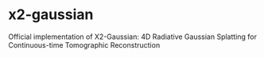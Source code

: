 # x2-gaussian
Official implementation of X2-Gaussian: 4D Radiative Gaussian Splatting for Continuous-time Tomographic Reconstruction
